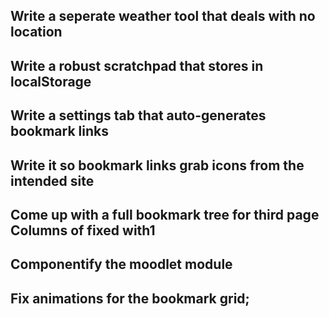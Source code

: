 ## Write a seperate weather tool that deals with no location

## Write a robust scratchpad that stores in localStorage

## Write a settings tab that auto-generates bookmark links

## Write it so bookmark links grab icons from the intended site

## Come up with a full bookmark tree for third page Columns of fixed with1

## Componentify the moodlet module

## Fix animations for the bookmark grid;
